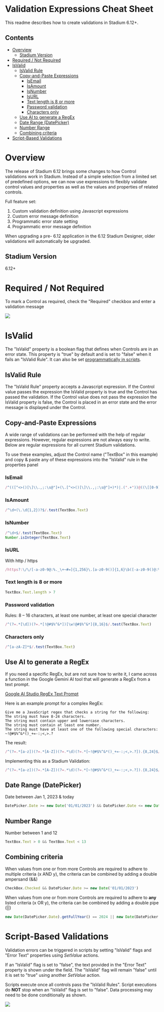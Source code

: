 # Validation Expressions Cheat Sheet <!-- omit in toc -->

This readme describes how to create validations in Stadium 6.12+. 

## Contents <!-- omit in toc -->
- [Overview](#overview)
  - [Stadium Version](#stadium-version)
- [Required / Not Required](#required--not-required)
- [IsValid](#isvalid)
  - [IsValid Rule](#isvalid-rule)
  - [Copy-and-Paste Expressions](#copy-and-paste-expressions)
    - [IsEmail](#isemail)
    - [IsAmount](#isamount)
    - [IsNumber](#isnumber)
    - [IsURL](#isurl)
    - [Text length is 8 or more](#text-length-is-8-or-more)
    - [Password validation](#password-validation)
    - [Characters only](#characters-only)
  - [Use AI to generate a RegEx](#use-ai-to-generate-a-regex)
  - [Date Range (DatePicker)](#date-range-datepicker)
  - [Number Range](#number-range)
  - [Combining criteria](#combining-criteria)
- [Script-Based Validations](#script-based-validations)

# Overview

The release of Stadium 6.12 brings some changes to how Control validations work in Stadium. Instead of a simple selection from a limited set of predefined options, we can now use expressions to flexibly validate control values and properties as well as the values and properties of related controls. 

Full feature set:

1. Custom validation definition using Javascript expressions
2. Custom error message definition
3. Programmatic error state setting
4. Programmatic error message definition

When upgrading a pre- 6.12 application in the 6.12 Stadium Designer, older validations will automatically be upgraded. 

## Stadium Version
6.12+

# Required / Not Required
To mark a Control as required, check the "Required" checkbox and enter a validation message

![](images/PropertiesPanel-Required.png)

# IsValid
The "IsValid" property is a boolean flag that defines when Controls are in an error state. This property is "true" by default and is set to "false" when it fails an "IsValid Rule". It can also be set [programmatically in scripts](#creating-validations-in-scripts). 

## IsValid Rule
The "IsValid Rule" property accepts a Javascript expression. If the Control value passes the expression the IsValid property is true and the Control has passed the validation. If the Control value does not pass the expression the IsValid property is false, the Control is placed in an error state and the error message is displayed under the Control. 

## Copy-and-Paste Expressions
A wide range of validations can be performed with the help of regular expressions. However, regular expressions are not always easy to write. Below are regular expressions for all current Stadium validations. 

To use these examples, adjust the Control name ("TextBox" in this example) and copy & paste any of these expressions into the "IsValid" rule in the properties panel

### IsEmail
```javascript
/^(([^<>()[\]\\.,;:\s@"]+(\.[^<>()[\]\\.,;:\s@"]+)*)|.(".+"))@((\[[0-9]{1,3}\.[0-9]{1,3}\.[0-9]{1,3}\.[0-9]{1,3}\])|(([a-zA-Z\-0-9]+\.)+[a-zA-Z]{2,}))$/.test(TextBox.Text)
```

### IsAmount
```javascript
/^\d+(\.\d{1,2})?$/.test(TextBox.Text)
```

### IsNumber
```javascript
/^\d+$/.test(TextBox.Text)
Number.isInteger(TextBox.Text)
```

### IsURL
With http / https
```javascript
/https?:\/\/[-a-z0-9@:%._\+~#=]{1,256}\.[a-z0-9()]{1,6}\b([-a-z0-9()@:%_\+.~#?&//=]*)/i.test(TextBox.Text)
```

### Text length is 8 or more
```javascript
TextBox.Text.length > 7
```

### Password validation
Rules: 8 – 16 characters, at least one number, at least one special character
```javascript
/^(?=.*[\d])(?=.*[!@#$%^&*])[\w!@#$%^&*]{8,16}$/.test(TextBox.Text)
```

### Characters only
```javascript
/^[a-zA-Z]*$/.test(TextBox.Text)
```

## Use AI to generate a RegEx
If you need a specific RegEx, but are not sure how to write it, I came across a function in the Google Gemini AI tool that will generate a RegEx from a text prompt. 

[Google AI Studio RegEx Text Prompt](https://aistudio.google.com/app/prompts/regexed)

Here is an example prompt for a complex RegEx:

```text
Give me a JavaScript regex that checks a string for the following:
The string must have 8-24 characters.
The string must contain upper and lowercase characters.
The string must contain at least one number.
The string must have at least one of the following special characters: ~!@#$%^&*()_+=-:;<,>.?
```

The result:
```javascript
/^(?=.*[a-z])(?=.*[A-Z])(?=.*\d)(?=.*[~!@#$%^&*()_+=-:;<,>.?]).{8,24}$/
```

Implementing this as a Stadium Validation:

```javascript
/^(?=.*[a-z])(?=.*[A-Z])(?=.*\d)(?=.*[~!@#$%^&*()_+=-:;<,>.?]).{8,24}$/.test(TextBox.Text)
```

## Date Range (DatePicker)
Date between Jan 1, 2023 & today
```javascript
DatePicker.Date >= new Date('01/01/2023') && DatePicker.Date <= new Date()
```

## Number Range
Number between 1 and 12
```javascript
TextBox.Text > 0 && TextBox.Text < 13
```

## Combining criteria
When values from one or from more Controls are required to adhere to multiple criteria (x AND y), the criteria can be combined by adding a double ampersand (&&)

```javascript
CheckBox.Checked && DatePicker.Date >= new Date('01/01/2023')
```

When values from one or from more Controls are required to adhere to **any** listed criteria (x OR y), the criteria can be combined by adding a double pipe (||)

```javascript
new Date(DatePicker.Date).getFullYear() == 2024 || new Date(DatePicker.Date).getFullYear() == 2025
```

# Script-Based Validations

Validation errors can be triggered in scripts by setting "IsValid" flags and "Error Text" properties using *SetValue* actions. 

If an "IsValid" flag is set to "false", the text provided in the "Error Text" property is shown under the field. The "IsValid" flag will remain "false" until it is set to "true" using another *SetValue* action. 

Scripts execute once all controls pass the "IsValid Rules". Script executions do **NOT** stop when an "IsValid" flag is set to "false". Data processing may need to be done conditionally as shown. 

![](images/ScriptValidations.png)